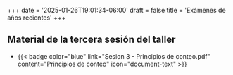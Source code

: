 +++
date = '2025-01-26T19:01:34-06:00'
draft = false
title = 'Exámenes de años recientes'
+++
##  Material de la tercera sesión del taller

* {{< badge color="blue" link="Sesion 3 - Principios de conteo.pdf"  content="Principios de conteo" icon="document-text" >}}
